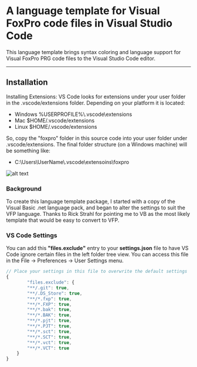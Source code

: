 # A language template for Visual FoxPro code files in Visual Studio Code
This language template brings syntax coloring and language support for Visual FoxPro PRG code files to the Visual Studio Code editor.

---

## Installation
Installing Extensions: VS Code looks for extensions under your user folder in the .vscode/extensions folder. Depending on your platform it is located:

- Windows %USERPROFILE%\\.vscode\extensions
- Mac $HOME/.vscode/extensions
- Linux $HOME/.vscode/extensions

So, copy the "foxpro" folder in this source code into your user folder under .vscode/extensions.  The final folder structure (on a Windows machine) will be something like:
- C:\Users\UserName\\.vscode\extensoins\foxpro

![alt text](http://content.screencast.com/users/MattSlay/folders/Snagit/media/354acc1a-ff2b-4514-84d0-3c47b2d7e250/04.01.2019-14.14.png "screenshot")


### Background
To create this language template package, I started with a copy of the Visual Basic .net language pack, and began to alter the settings to suit the VFP language. Thanks to Rick Strahl for pointing me to VB as the most likely template that would be easy to convert to VFP.

### VS Code Settings

You can add this **"files.exclude"** entry to your **settings.json** file to have VS Code ignore certain files in the left folder tree view. You can access this file in the File -> Preferences -> User Settings menu.

```javascript
// Place your settings in this file to overwrite the default settings
{
		"files.exclude": {
		"**/.git": true,
		"**/.DS_Store": true,
		"**/*.fxp": true,
		"**/*.FXP": true,
		"**/*.bak": true,
		"**/*.BAK": true,
		"**/*.pjt": true,
		"**/*.PJT": true,
		"**/*.sct": true,
		"**/*.SCT": true,
		"**/*.vct": true,
		"**/*.VCT": true
	}
}
```

